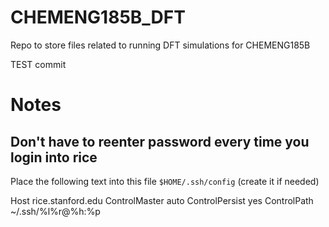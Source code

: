 # CHEMENG185B_DFT
Repo to store files related to running DFT simulations for CHEMENG185B

TEST commit


# Notes

## Don't have to reenter password every time you login into rice

Place the following text into this file
`$HOME/.ssh/config` (create it if needed)

Host rice.stanford.edu
    ControlMaster auto
    ControlPersist yes
    ControlPath ~/.ssh/%l%r@%h:%p
